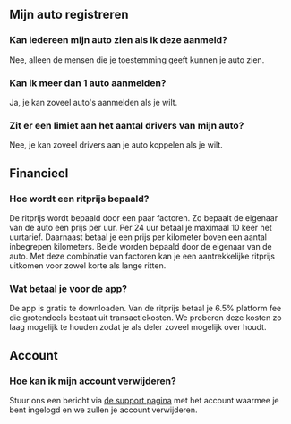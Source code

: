 ## Mijn auto registreren

### Kan iedereen mijn auto zien als ik deze aanmeld?

Nee, alleen de mensen die je toestemming geeft kunnen je auto zien.

### Kan ik meer dan 1 auto aanmelden?

Ja, je kan zoveel auto's aanmelden als je wilt.

### Zit er een limiet aan het aantal drivers van mijn auto?

Nee, je kan zoveel drivers aan je auto koppelen als je wilt.

## Financieel

### Hoe wordt een ritprijs bepaald?

De ritprijs wordt bepaald door een paar factoren. Zo bepaalt de eigenaar
van de auto een prijs per uur. Per 24 uur betaal je maximaal 10 keer het
uurtarief. Daarnaast betaal je een prijs per kilometer boven een aantal
inbegrepen kilometers. Beide worden bepaald door de eigenaar van de auto.
Met deze combinatie van factoren kan je een aantrekkelijke ritprijs uitkomen
voor zowel korte als lange ritten.

### Wat betaal je voor de app?

De app is gratis te downloaden. Van de ritprijs betaal je 6.5% platform fee
die grotendeels bestaat uit transactiekosten. We proberen deze kosten zo
laag mogelijk te houden zodat je als deler zoveel mogelijk over houdt.

## Account

### Hoe kan ik mijn account verwijderen?

Stuur ons een bericht via [de support pagina](/support) met het account waarmee
je bent ingelogd en we zullen je account verwijderen.
